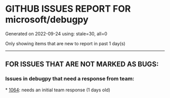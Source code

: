
# GITHUB ISSUES REPORT FOR microsoft/debugpy


Generated on 2022-09-24 using: stale=30, all=0


Only showing items that are new to report in past 1 day(s)


---

## FOR ISSUES THAT ARE NOT MARKED AS BUGS:


### Issues in debugpy that need a response from team:


\* [1064](https://github.com/microsoft/debugpy/issues/1064 "debugpy sometimes fails to start up"): needs an initial team response (1 days old)

